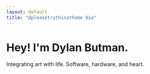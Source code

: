 ```yaml
---
layout: default
title: "@pleasetrythisathome bio"
---
```


# Hey! I'm Dylan Butman.

Integrating art with life. Software, hardware, and heart.
